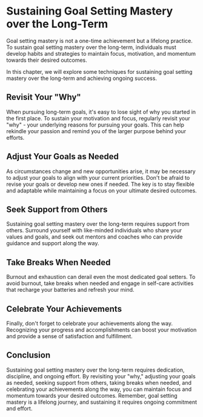 Sustaining Goal Setting Mastery over the Long-Term
==============================================================================================

Goal setting mastery is not a one-time achievement but a lifelong practice. To sustain goal setting mastery over the long-term, individuals must develop habits and strategies to maintain focus, motivation, and momentum towards their desired outcomes.

In this chapter, we will explore some techniques for sustaining goal setting mastery over the long-term and achieving ongoing success.

Revisit Your "Why"
------------------

When pursuing long-term goals, it's easy to lose sight of why you started in the first place. To sustain your motivation and focus, regularly revisit your "why" - your underlying reasons for pursuing your goals. This can help rekindle your passion and remind you of the larger purpose behind your efforts.

Adjust Your Goals as Needed
---------------------------

As circumstances change and new opportunities arise, it may be necessary to adjust your goals to align with your current priorities. Don't be afraid to revise your goals or develop new ones if needed. The key is to stay flexible and adaptable while maintaining a focus on your ultimate desired outcomes.

Seek Support from Others
------------------------

Sustaining goal setting mastery over the long-term requires support from others. Surround yourself with like-minded individuals who share your values and goals, and seek out mentors and coaches who can provide guidance and support along the way.

Take Breaks When Needed
-----------------------

Burnout and exhaustion can derail even the most dedicated goal setters. To avoid burnout, take breaks when needed and engage in self-care activities that recharge your batteries and refresh your mind.

Celebrate Your Achievements
---------------------------

Finally, don't forget to celebrate your achievements along the way. Recognizing your progress and accomplishments can boost your motivation and provide a sense of satisfaction and fulfillment.

Conclusion
----------

Sustaining goal setting mastery over the long-term requires dedication, discipline, and ongoing effort. By revisiting your "why," adjusting your goals as needed, seeking support from others, taking breaks when needed, and celebrating your achievements along the way, you can maintain focus and momentum towards your desired outcomes. Remember, goal setting mastery is a lifelong journey, and sustaining it requires ongoing commitment and effort.
